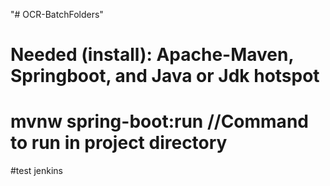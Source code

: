 "# OCR-BatchFolders" 

# Needed (install): Apache-Maven, Springboot, and Java or Jdk hotspot 

# mvnw spring-boot:run  //Command to run in project directory
#test jenkins
